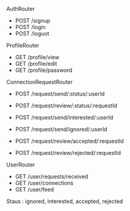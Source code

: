 

AuthRouter
- POST /signup
- POST /login
- POST /loguot

ProfileRouter
- GET /profile/view
- GET /profile/edit
- GET /profile/password

ConnectionRequestRouter
- POST /request/send/:ststus/:userId
- POST /request/review/:status/:requestId

- POST /request/send/interested/:userId
- POST /request/send/ignored/:userId

- POST /request/review/accepted/:requestId
- POST /request/review/rejected/:requestId

UserRouter
- GET /user/requests/received
- GET /user/connections
- GET /user/feed


Staus : ignored, interested, accepted, rejected
